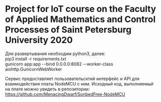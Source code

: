 # Project for IoT course on the Faculty of Applied Mathematics and Control Processes of Saint Petersburg University 2020

Для развертывания необходим python3, далее: \
pip3 install -r requirements.txt \
gunicorn app:app --bind 0.0.0.0:8082 --worker-class aiohttp.GunicornWebWorker 

Сервис предоставляет пользовательсктий интерфейс и API для взаимодействия платы NodeMCU с ним. Исходный код, выполняемый на плате можно увидеть в репозитории: \
https://github.com/MenacingDwarf/SunbedFree-NodeMCU